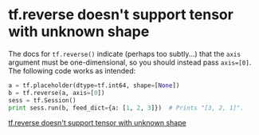 # tf.reverse doesn't support tensor with unknown shape

The docs for `tf.reverse()` indicate (perhaps too subtly...) that the `axis` argument must be one-dimensional, so you should instead pass `axis=[0]`. The following code works as intended:

```python
a = tf.placeholder(dtype=tf.int64, shape=[None])
b = tf.reverse(a, axis=[0])
sess = tf.Session()
print sess.run(b, feed_dict={a: [1, 2, 3]})  # Prints "[3, 2, 1]".
```

[tf.reverse doesn't support tensor with unknown shape](https://github.com/tensorflow/tensorflow/issues/11293#issuecomment-313165195)